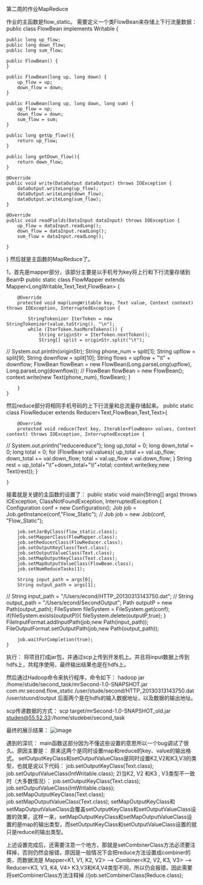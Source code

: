 第二周的作业MapReduce


作业的主函数是flow_static。
需要定义一个类FlowBean来存储上下行流量数据：
public class FlowBean implements Writable {

    public long up_flow;
    public long down_flow;
    public long sum_flow;

    public FlowBean() {
    }

    public FlowBean(long up, long down) {
        up_flow = up;
        down_flow = down;
    }

    public FlowBean(long up, long down, long sum) {
        up_flow = up;
        down_flow = down;
        sum_flow = sum;
    }

    public long getUp_flow(){
        return up_flow;
    }

    public long getDown_flow(){
        return down_flow;
    }

    @Override
    public void write(DataOutput dataOutput) throws IOException {
        dataOutput.writeLong(up_flow);
        dataOutput.writeLong(down_flow);
        dataOutput.writeLong(sum_flow);
    }

    @Override
    public void readFields(DataInput dataInput) throws IOException {
        up_flow = dataInput.readLong();
        down_flow = dataInput.readLong();
        sum_flow = dataInput.readLong();

    }
}
然后就是主函数的MapReduce了。

1，首先是mapper部分，该部分主要是以手机号为key将上行和下行流量存储到Bean中
    public static class FlowMapper extends Mapper<LongWritable,Text,Text,FlowBean> {

        @Override
        protected void map(LongWritable key, Text value, Context context) throws IOException, InterruptedException {

            StringTokenizer IterToken = new StringTokenizer(value.toString(), "\n");
            while (IterToken.hasMoreTokens()) {
                String originStr = IterToken.nextToken();
                String[] split = originStr.split("\t");
//                System.out.println(originStr);
                String phone_num = split[1];
                String upflow = split[9];
                String downflow = split[10];
                String flows = upflow + "\t" + downflow;
                FlowBean flowBean = new FlowBean(Long.parseLong(upflow), Long.parseLong(downflow));
//                FlowBean flowBean = new FlowBean();
                context.write(new Text(phone_num), flowBean);
            }


        }
    }
    
然后reduce部分将相同手机号码的上下行流量和总流量存储起来。
    public static class FlowReducer extends Reducer<Text,FlowBean,Text,Text>{

        @Override
        protected void reduce(Text key, Iterable<FlowBean> values, Context context) throws IOException, InterruptedException {
//            System.out.println("reducereduce");
            long up_total = 0;
            long down_total = 0;
            long total = 0;
            for (FlowBean val:values){
                up_total += val.up_flow;
                down_total += val.down_flow;
                total = val.up_flow + val.down_flow;
            }
            String rest = up_total+"\t"+down_total+"\t"+total;
            context.write(key,new Text(rest));
        }

    }

接着就是关键的主函数的设置了：
    public static void main(String[] args) throws IOException, ClassNotFoundException, InterruptedException {
        Configuration conf = new Configuration();
        Job job = Job.getInstance(conf,"Flow_Static");
//        Job job = new Job(conf, "Flow_Static");

        job.setJarByClass(flow_static.class);
        job.setMapperClass(FlowMapper.class);
        job.setReducerClass(FlowReducer.class);
        job.setOutputKeyClass(Text.class);
        job.setOutputValueClass(Text.class);
        job.setMapOutputKeyClass(Text.class);
        job.setMapOutputValueClass(FlowBean.class);
        job.setNumReduceTasks(1);

        String input_path = args[0];
        String output_path = args[1];

//        String input_path = "/Users/econd/HTTP_20130313143750.dat";
//        String output_path = "/Users/econd/SecondOutput";
        Path outputP = new Path(output_path);
        FileSystem fileSystem = FileSystem.get(conf);
        if(fileSystem.exists(outputP)){
            fileSystem.delete(outputP,true);
        }
        FileInputFormat.addInputPath(job,new Path(input_path));
        FileOutputFormat.setOutputPath(job,new Path(output_path));

        job.waitForCompletion(true);
    }

执行：
将项目打成jar包，并通过scp上传到开发机上。并且将input数据上传到hdfs上，共程序使用，最终输出结果也是在hdfs上。

然后通过Hadoop命令来执行程序，命令如下：
hadoop jar /home/stude/second_task/mrSecond-1.0-SNAPSHOT.jar com.mr.second.flow_static /user/stude/second/HTTP_20130313143750.dat /user/stuond/output
后面两个是在hdfs的输入数据地址，以及数据的输出地址。

scp传递数据的方式：
scp target/mrSecond-1.0-SNAPSHOT_old.jar  studen@55.52.33:/home/studebei/second_task

最终的展示结果：
![image](https://user-images.githubusercontent.com/21261099/158055834-2cfe22ac-305f-4cfe-83f0-7b60bce94fb3.png)

遇到的深坑：
main函数这部分因为不懂这些设置的意思所以一个bug调试了很久。原因主要是：
原来这两个是同时设置map和reduce的key、value的输出格式。
setOutputKeyClass和setOutputValueClass是同时设置K2,V2和K3,V3的类型，也就是说以下代码：
job.setOutputKeyClass(Text.class);
job.setOutputValueClass(IntWritable.class);
2)当K2, V2 和K3 , V3类型不一致时（大多数情况）：
job.setOutputKeyClass(Text.class);
job.setOutputValueClass(IntWritable.class);
job.setMapOutputKeyClass(Text.class);
job.setMapOutputValueClass(Text.class);
setMapOutputKeyClass和setMapOutputValueClass会覆盖setOutputKeyClass和setOutputValueClass设置的效果，这样一来，setMapOutputKeyClass和setMapOutputValueClass设置的是map的输出类型，而setOutputKeyClass和setOutputValueClass设置的就只是reduce的输出类型。

上述设置完成后，还需要注意一个地方，那就是setCombinerClass方法必须要注释掉，否则仍然会报错，原因是一般情况下会把reduce方法设置成combiner的类，而数据流是
Mapper<K1, V1, K2, V2> --> Combiner<K2, V2, K3, V3> -->
Reducer<K3, V3, K4, V4>
K3,V3和K4,V4类型不同，所以仍会报错，因此需要将setCombinerClass方法注释掉
//job.setCombinerClass(Reduce.class);


